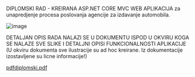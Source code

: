 DIPLOMSKI RAD - KREIRANA ASP.NET CORE MVC WEB APLIKACIJA za unapredjenje procesa poslovanja agencije za izdavanje automobila.

![image](https://github.com/user-attachments/assets/0a83ed40-8492-4951-81fc-458d1af42367)


DETALJAN OPIS RADA NALAZI SE U DOKUMENTU ISPOD U OKVIRU KOGA SE NALAZE SVE SLIKE I DETALJNI OPISI FUNKCIONALNOSTI APLIKACIJE
(U okviru dokumenta sve ilustracije su ad hoc kreirane. Iz dokumentacije izostavljene su licne informacije!)

[pdfdiplomski.pdf](https://github.com/user-attachments/files/19234873/pdfdiplomski.pdf)
